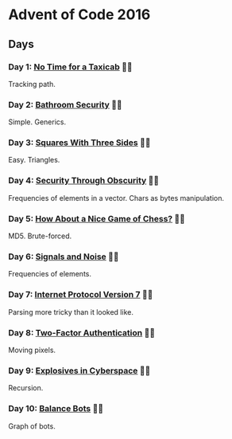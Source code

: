 # Advent of Code 2016

## Days

### Day 1: [No Time for a Taxicab](day01/README.md) 🌟🌟

Tracking path.

### Day 2: [Bathroom Security](day02/README.md) 🌟🌟

Simple. Generics.

### Day 3: [Squares With Three Sides](day03/README.md) 🌟🌟

Easy. Triangles.

### Day 4: [Security Through Obscurity](day04/README.md) 🌟🌟

Frequencies of elements in a vector. Chars as bytes manipulation.

### Day 5: [How About a Nice Game of Chess?](day05/README.md) 🌟🌟

MD5. Brute-forced.

### Day 6: [Signals and Noise](day06/README.md) 🌟🌟

Frequencies of elements.

### Day 7: [Internet Protocol Version 7](day07/README.md) 🌟🌟

Parsing more tricky than it looked like.

### Day 8: [Two-Factor Authentication](day08/README.md) 🌟🌟

Moving pixels.

### Day 9: [Explosives in Cyberspace](day09/README.md) 🌟🌟

Recursion.

### Day 10: [Balance Bots](day10/README.md) 🌟🌟

Graph of bots.